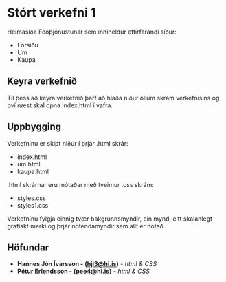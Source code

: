 # Stórt verkefni 1

Heimasíða Fooþjónustunar sem inniheldur eftirfarandi síður:
  - Forsíðu
  - Um
  - Kaupa

## Keyra verkefnið

Til þess að keyra verkefnið þarf að hlaða niður öllum skrám verkefnisins og því næst skal opna index.html í vafra.

## Uppbygging

Verkefninu er skipt niður í þrjár .html skrár:
  - index.html
  - um.html
  - kaupa.html

.html skrárnar eru mótaðar með tveimur .css skrám:
  - styles.css
  - styles1.css
  
Verkefninu fylgja einnig tvær bakgrunnsmyndir, ein mynd, eitt skalanlegt grafískt merki og þrjár notendamyndir sem allt er notað.

## Höfundar

* **Hannes Jón Ívarsson - (hji3@hi.is)** - *html & CSS* 
* **Pétur Erlendsson - (pee4@hi.is)** - *html & CSS* 
